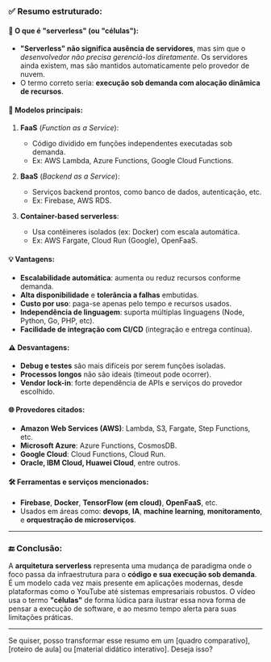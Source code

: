 ### ✅ Resumo estruturado:

#### 📌 O que é "serverless" (ou "células"):

* **"Serverless" não significa ausência de servidores**, mas sim que o *desenvolvedor não precisa gerenciá-los diretamente*. Os servidores ainda existem, mas são mantidos automaticamente pelo provedor de nuvem.
* O termo correto seria: **execução sob demanda com alocação dinâmica de recursos**.

#### 🧠 Modelos principais:

1. **FaaS** (*Function as a Service*):

   * Código dividido em funções independentes executadas sob demanda.
   * Ex: AWS Lambda, Azure Functions, Google Cloud Functions.
2. **BaaS** (*Backend as a Service*):

   * Serviços backend prontos, como banco de dados, autenticação, etc.
   * Ex: Firebase, AWS RDS.
3. **Container-based serverless**:

   * Usa contêineres isolados (ex: Docker) com escala automática.
   * Ex: AWS Fargate, Cloud Run (Google), OpenFaaS.

#### 💡 Vantagens:

* **Escalabilidade automática**: aumenta ou reduz recursos conforme demanda.
* **Alta disponibilidade** e **tolerância a falhas** embutidas.
* **Custo por uso**: paga-se apenas pelo tempo e recursos usados.
* **Independência de linguagem**: suporta múltiplas linguagens (Node, Python, Go, PHP, etc).
* **Facilidade de integração com CI/CD** (integração e entrega contínua).

#### ⚠️ Desvantagens:

* **Debug e testes** são mais difíceis por serem funções isoladas.
* **Processos longos** não são ideais (timeout pode ocorrer).
* **Vendor lock-in**: forte dependência de APIs e serviços do provedor escolhido.

#### 🌐 Provedores citados:

* **Amazon Web Services (AWS)**: Lambda, S3, Fargate, Step Functions, etc.
* **Microsoft Azure**: Azure Functions, CosmosDB.
* **Google Cloud**: Cloud Functions, Cloud Run.
* **Oracle, IBM Cloud, Huawei Cloud**, entre outros.

#### 🛠️ Ferramentas e serviços mencionados:

* **Firebase**, **Docker**, **TensorFlow (em cloud)**, **OpenFaaS**, etc.
* Usados em áreas como: **devops**, **IA**, **machine learning**, **monitoramento**, e **orquestração de microserviços**.

---

### 🔚 Conclusão:

A **arquitetura serverless** representa uma mudança de paradigma onde o foco passa da infraestrutura para o **código e sua execução sob demanda**. É um modelo cada vez mais presente em aplicações modernas, desde plataformas como o YouTube até sistemas empresariais robustos. O vídeo usa o termo **"células"** de forma lúdica para ilustrar essa nova forma de pensar a execução de software, e ao mesmo tempo alerta para suas limitações práticas.

---

Se quiser, posso transformar esse resumo em um \[quadro comparativo], \[roteiro de aula] ou \[material didático interativo]. Deseja isso?
